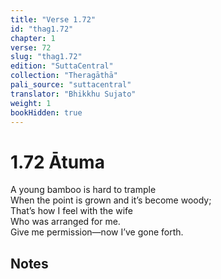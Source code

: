 ```yaml
---
title: "Verse 1.72"
id: "thag1.72"
chapter: 1
verse: 72
slug: "thag1.72"
edition: "SuttaCentral"
collection: "Theragāthā"
pali_source: "suttacentral"
translator: "Bhikkhu Sujato"
weight: 1
bookHidden: true
---
```


# 1.72 Ātuma

A young bamboo is hard to trample  
When the point is grown and it’s become woody;  
That’s how I feel with the wife  
Who was arranged for me.  
Give me permission—now I’ve gone forth.  

## Notes